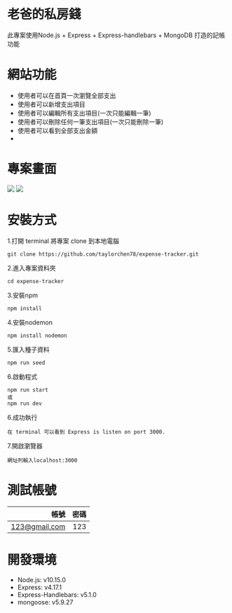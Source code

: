 # 老爸的私房錢
此專案使用Node.js + Express + Express-handlebars + MongoDB 打造的記帳功能
# 網站功能
+ 使用者可以在首頁一次瀏覽全部支出
+ 使用者可以新增支出項目
+ 使用者可以編輯所有支出項目(一次只能編輯一筆)
+ 使用者可以刪除任何一筆支出項目(一次只能刪除一筆)
+ 使用者可以看到全部支出金額
+ 
# 專案畫面
![](https://upload.cc/i1/2020/09/18/fS1VCa.jpg)
![](https://upload.cc/i1/2020/09/18/j4GDpn.jpg)
# 安裝方式
1.打開 terminal 將專案 clone 到本地電腦
```
git clone https://github.com/taylorchen78/expense-tracker.git
```
2.進入專案資料夾
```
cd expense-tracker
```
3.安裝npm
```
npm install
```
4.安裝nodemon
```
npm install nodemon
```
5.匯入種子資料
```
npm run seed
```
6.啟動程式
```
npm run start
或
npm run dev
```
6.成功執行
```
在 terminal 可以看到 Express is listen on port 3000.
```
7.開啟瀏覽器
```
網址列輸入localhost:3000
```
# 測試帳號
| 帳號 | 密碼 |
| ------:| -----------:|
| 123@gmail.com | 123 |
# 開發環境
+ Node.js: v10.15.0
+ Express: v4.17.1
+ Express-Handlebars: v5.1.0
+ mongoose: v5.9.27

